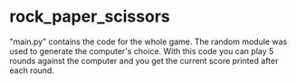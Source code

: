 # rock_paper_scissors

"main.py" contains the code for the whole game. The random module was used to generate the computer's choice. With this code you can play 5 rounds against the computer 
and you get the current score printed after each round.

